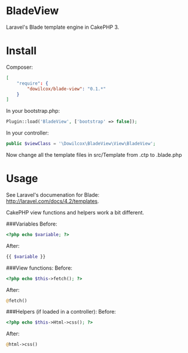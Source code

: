 BladeView
=========
Laravel's Blade template engine in CakePHP 3.

Install
=======
Composer:
```json
[
	"require": {
	    "dowilcox/blade-view": "0.1.*"
	}
]
```

In your bootstrap.php:
```php
Plugin::load('BladeView', ['bootstrap' => false]);
```

In your controller:
```php
public $viewClass = '\Dowilcox\BladeView\View\BladeView';
```

Now change all the template files in src/Template from .ctp to .blade.php

Usage
=====
See Laravel's documenation for Blade: http://laravel.com/docs/4.2/templates.

CakePHP view functions and helpers work a bit different.

###Variables
Before:
```php
<?php echo $variable; ?>
```
After:
```php
{{ $variable }}
```

###View functions:
Before:
```php
<?php echo $this->fetch(); ?>
```
After:
```php
@fetch()
```

###Helpers (if loaded in a controller):
Before:
```php
<?php echo $this->Html->css(); ?>
```
After:
```php
@html->css()
```